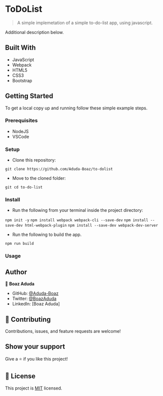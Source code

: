 # ToDoList

> A simple implemetation of a simple to-do-list app, using javascript.

Additional description below.

## Built With

- JavaScript
- Webpack
- HTML5
- CSS3
- Bootstrap

## Getting Started

To get a local copy up and running follow these simple example steps.

### Prerequisites

- NodeJS
- VSCode

### Setup

- Clone this repository:

```git clone https://github.com/Aduda-Boaz/to-dolist```

- Move to the cloned folder:

```git cd to-do-list```

### Install

- Run the following from your terminal inside the project directory:

```npm init -y```
```npm install webpack webpack-cli --save-dev```
```npm install --save-dev html-webpack-plugin```
```npm install --save-dev webpack-dev-server```

- Run the following to build the app.

```npm run build```

### Usage

## Author

👤 **Boaz Aduda**

- GitHub: [@Aduda-Boaz](https://github.com/Aduda-Boaz)
- Twitter: [@BoazAduda](https://twitter.com/BoazAduda)
- LinkedIn: [Boaz Aduda]

## 🤝 Contributing

Contributions, issues, and feature requests are welcome!

## Show your support

Give a ⭐️ if you like this project!

## 📝 License

This project is [MIT](./MIT.md) licensed.